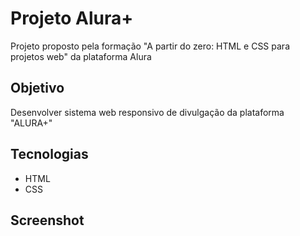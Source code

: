 # Projeto Alura+
Projeto proposto pela formação "A partir do zero: HTML e CSS para projetos web" da plataforma Alura

## Objetivo

Desenvolver sistema web responsivo de divulgação da plataforma "ALURA+"


## Tecnologias
- HTML
- CSS

## Screenshot

